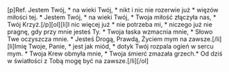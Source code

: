 [p]Ref. Jestem Twój, * na wieki Twój, * nikt i nic nie rozerwie już * więzów miłości tej. * Jestem Twój, * na wieki Twój, * Twoja miłość złączyła nas, * Twój Krzyż.[/p][ol][li]I nic więcej już * nie potrzeba mi, * niczego już nie pragnę, gdy przy mnie jesteś Ty. * Twoja łaska wzmacnia mnie, * Słowo Twe oczyszcza mnie. * Jesteś Drogą, Prawdą, Życiem mym na zawsze.[/li][li]Imię Twoje, Panie, * jest jak miód, * dotyk Twój rozpala ogień w sercu mym. * Twoja Krew obmyła mnie, * Twoja śmierć zmazała grzech.* Od dziś w światłości z Tobą mogę być na zawsze.[/li][/ol]